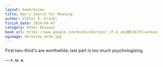 ```yaml
---
layout: bookreview
title: Man's Search for Meaning
author: Viktor E. Frankl
finish_date: 2024-04-07
category: Other Reviews
book_url: https://www.google.com/books/edition/_/F-Q_xGjWBi8C?hl=en&sa=X&ved=2ahUKEwjbxKbXq7CDAxVLhIkEHZEoCFAQre8FegUIAxDXAQ
ogimage: bkreview_msfm.jpg
---
```

First two-third's are worthwhile; last part is too much psychologizing.

— ᴘ. ᴍ. ʙ.